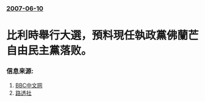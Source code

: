 ### [2007-06-10](/news/2007/06/10/index.md)

##### 
# 比利時舉行大選，預料現任執政黨佛蘭芒自由民主黨落败。




### 信息来源:

1. [BBC中文网](http://news.bbc.co.uk/chinese/simp/hi/newsid_6730000/newsid_6739600/6739689.stm)
2. [路透社](http://uk.reuters.com/article/worldNews/idUKL109422520070610)
